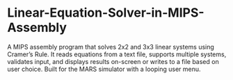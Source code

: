 # Linear-Equation-Solver-in-MIPS-Assembly
A MIPS assembly program that solves 2x2 and 3x3 linear systems using Cramer’s Rule. It reads equations from a text file, supports multiple systems, validates input, and displays results on-screen or writes to a file based on user choice. Built for the MARS simulator with a looping user menu.
